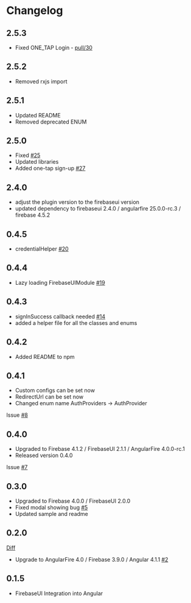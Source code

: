 # Changelog

## 2.5.3
* Fixed ONE_TAP Login - [pull/30](https://github.com/RaphaelJenni/FirebaseUI-Angular/pull/30)

## 2.5.2
* Removed rxjs import

## 2.5.1
* Updated README
* Removed deprecated ENUM

## 2.5.0
* Fixed [#25](https://github.com/RaphaelJenni/FirebaseUI-Angular/issues/25)
* Updated libraries
* Added one-tap sign-up [#27](https://github.com/RaphaelJenni/FirebaseUI-Angular/issues/27)

## 2.4.0
* adjust the plugin version to the firebaseui version
* updated dependency to firebaseui 2.4.0 / angularfire 25.0.0-rc.3 / firebase 4.5.2

## 0.4.5
* credentialHelper [#20](https://github.com/RaphaelJenni/FirebaseUI-Angular/issues/20)

## 0.4.4
* Lazy loading FirebaseUIModule [#19](https://github.com/RaphaelJenni/FirebaseUI-Angular/issues/19)

## 0.4.3
* signInSuccess callback needed [#14](https://github.com/RaphaelJenni/FirebaseUI-Angular/issues/14)
* added a helper file for all the classes and enums

## 0.4.2
* Added README to npm

## 0.4.1
* Custom configs can be set now
* RedirectUrl can be set now
* Changed enum name AuthProviders -> AuthProvider

Issue [#8](https://github.com/RaphaelJenni/FirebaseUI-Angular/issues/8)

## 0.4.0
* Upgraded to Firebase 4.1.2 / FirebaseUI 2.1.1 / AngularFire 4.0.0-rc.1
* Released version 0.4.0

Issue [#7](https://github.com/RaphaelJenni/FirebaseUI-Angular/issues/7)

## 0.3.0
* Upgraded to Firebase 4.0.0 / FirebaseUI 2.0.0
* Fixed modal showing bug [#5](https://github.com/RaphaelJenni/FirebaseUI-Angular/issues/5)
* Updated sample and readme

## 0.2.0

[Diff](https://github.com/RaphaelJenni/FirebaseUI-Angular/compare/bba132822e26f9e219f9069389423ba25d34dc91...e52710573a720e0724a8d7ecfee960297cc4a112)
* Upgrade to AngularFire 4.0 / Firebase 3.9.0 / Angular 4.1.1 [#2](https://github.com/RaphaelJenni/FirebaseUI-Angular/issues/2)


## 0.1.5

* FirebaseUI Integration into Angular
